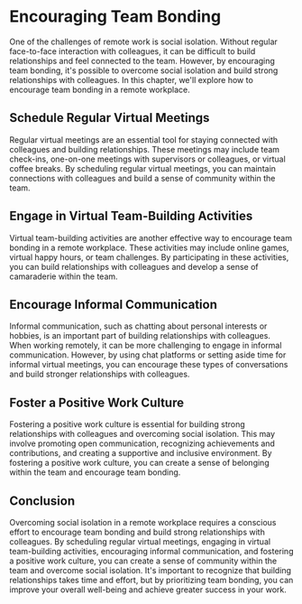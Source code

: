 # Encouraging Team Bonding

One of the challenges of remote work is social isolation. Without regular face-to-face interaction with colleagues, it can be difficult to build relationships and feel connected to the team. However, by encouraging team bonding, it's possible to overcome social isolation and build strong relationships with colleagues. In this chapter, we'll explore how to encourage team bonding in a remote workplace.

Schedule Regular Virtual Meetings
---------------------------------

Regular virtual meetings are an essential tool for staying connected with colleagues and building relationships. These meetings may include team check-ins, one-on-one meetings with supervisors or colleagues, or virtual coffee breaks. By scheduling regular virtual meetings, you can maintain connections with colleagues and build a sense of community within the team.

Engage in Virtual Team-Building Activities
------------------------------------------

Virtual team-building activities are another effective way to encourage team bonding in a remote workplace. These activities may include online games, virtual happy hours, or team challenges. By participating in these activities, you can build relationships with colleagues and develop a sense of camaraderie within the team.

Encourage Informal Communication
--------------------------------

Informal communication, such as chatting about personal interests or hobbies, is an important part of building relationships with colleagues. When working remotely, it can be more challenging to engage in informal communication. However, by using chat platforms or setting aside time for informal virtual meetings, you can encourage these types of conversations and build stronger relationships with colleagues.

Foster a Positive Work Culture
------------------------------

Fostering a positive work culture is essential for building strong relationships with colleagues and overcoming social isolation. This may involve promoting open communication, recognizing achievements and contributions, and creating a supportive and inclusive environment. By fostering a positive work culture, you can create a sense of belonging within the team and encourage team bonding.

Conclusion
----------

Overcoming social isolation in a remote workplace requires a conscious effort to encourage team bonding and build strong relationships with colleagues. By scheduling regular virtual meetings, engaging in virtual team-building activities, encouraging informal communication, and fostering a positive work culture, you can create a sense of community within the team and overcome social isolation. It's important to recognize that building relationships takes time and effort, but by prioritizing team bonding, you can improve your overall well-being and achieve greater success in your work.


